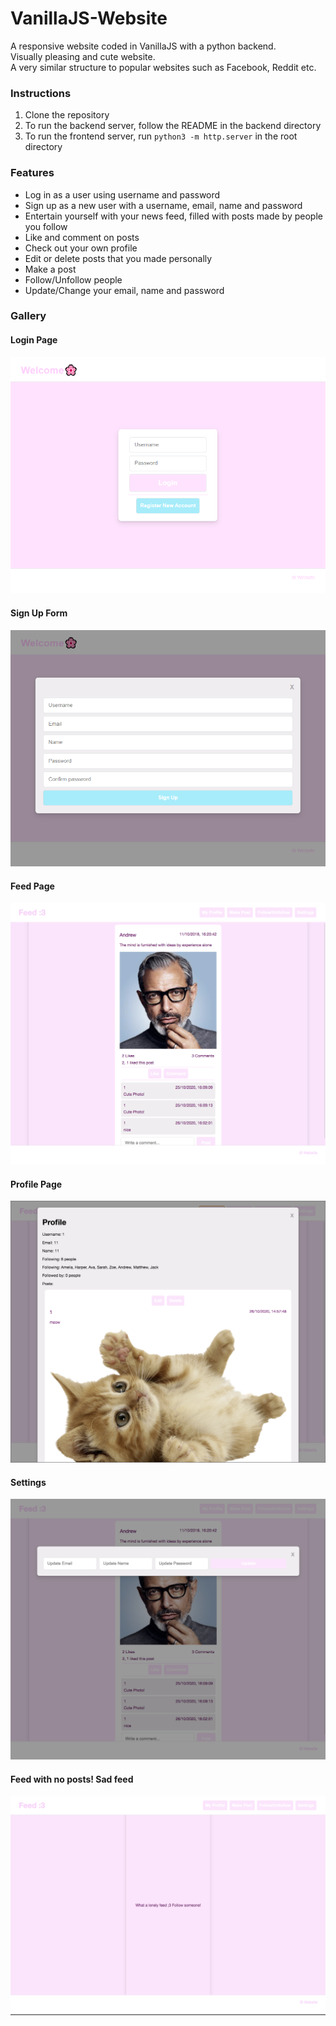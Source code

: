 # VanillaJS-Website
A responsive website coded in VanillaJS with a python backend.  
Visually pleasing and cute website.  
A very similar structure to popular websites such as Facebook, Reddit etc.  

### Instructions
1. Clone the repository
2. To run the backend server, follow the README in the backend directory
3. To run the frontend server, run `python3 -m http.server` in the root directory

### Features
- Log in as a user using username and password
- Sign up as a new user with a username, email, name and password
- Entertain yourself with your news feed, filled with posts made by people you follow
- Like and comment on posts
- Check out your own profile
- Edit or delete posts that you made personally
- Make a post
- Follow/Unfollow people 
- Update/Change your email, name and password 

### Gallery
#### Login Page
![Login Page](screenshots/login.PNG)

#### Sign Up Form
![Sign Up Form](screenshots/signup.PNG)

#### Feed Page
![Feed](screenshots/feed.png)

#### Profile Page
![Profile Page](screenshots/profile.png)

#### Settings
![Settings](screenshots/settings.png)

#### Feed with no posts! Sad feed
![Lonely Feed](screenshots/lonelyfeed.png)
